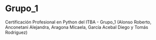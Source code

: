 # Grupo_1
Certificación Profesional en Python del ITBA - Grupo_1 (Alonso Roberto, Anconetani Alejandra, Aragona Micaela, García Acebal Diego y Tomás Rodriguez)
